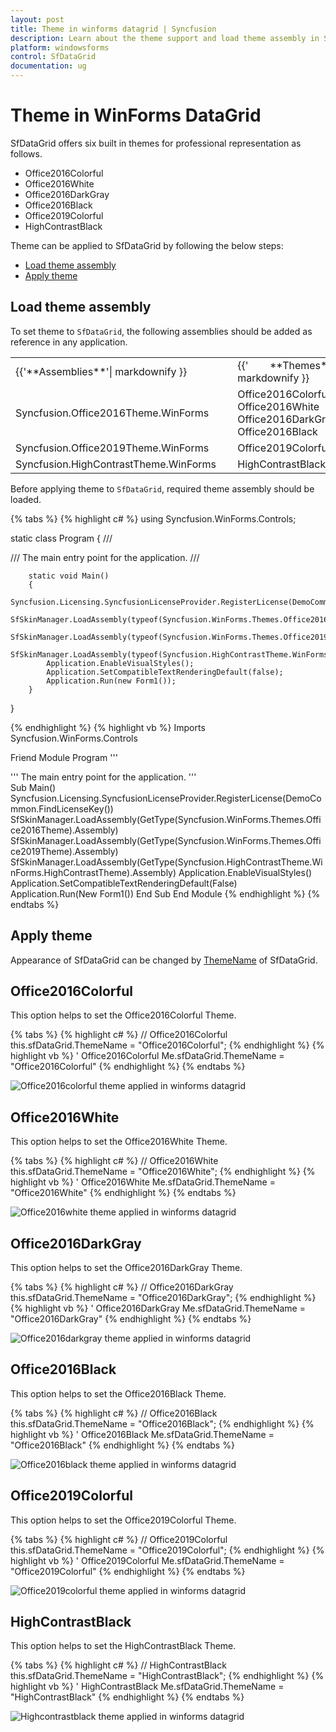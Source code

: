 ```yaml
---
layout: post
title: Theme in winforms datagrid | Syncfusion
description: Learn about the theme support and load theme assembly in Syncfusion® WinForms SfDataGrid control and more details.
platform: windowsforms
control: SfDataGrid
documentation: ug
---
```

# Theme in WinForms DataGrid
SfDataGrid offers six built in themes for professional representation as follows.

* Office2016Colorful
* Office2016White
* Office2016DarkGray
* Office2016Black
* Office2019Colorful
* HighContrastBlack

Theme can be applied to SfDataGrid by following the below steps:

* [Load theme assembly](#load-theme-assembly)
* [Apply theme](#apply-theme)

## Load theme assembly

To set theme to `SfDataGrid`, the following assemblies should be added as reference in any application.

<table>
<tr>
<td>
{{'**Assemblies**'| markdownify }}
</td>
<td>
{{'        **Themes**'| markdownify }}
</td>
</tr>
<tr>
<td>
Syncfusion.Office2016Theme.WinForms       
</td>
<td>
Office2016Colorful<br>
Office2016White<br>
Office2016DarkGray<br>
Office2016Black
</td>
</tr>
<tr>
<td>
Syncfusion.Office2019Theme.WinForms
</td>
<td>
Office2019Colorful
</td>
</tr>
<tr>
<td>
Syncfusion.HighContrastTheme.WinForms
</td>
<td>
HighContrastBlack
</td>
</tr>
</table>

Before applying theme to `SfDataGrid`, required theme assembly should be loaded.

{% tabs %}
{% highlight c# %}
using Syncfusion.WinForms.Controls;

static class Program
{
        /// <summary>
        /// The main entry point for the application.
        /// </summary>
        
        static void Main()
        {
            Syncfusion.Licensing.SyncfusionLicenseProvider.RegisterLicense(DemoCommon.FindLicenseKey());
            SfSkinManager.LoadAssembly(typeof(Syncfusion.WinForms.Themes.Office2016Theme).Assembly);
            SfSkinManager.LoadAssembly(typeof(Syncfusion.WinForms.Themes.Office2019Theme).Assembly);
            SfSkinManager.LoadAssembly(typeof(Syncfusion.HighContrastTheme.WinForms.HighContrastTheme).Assembly);
            Application.EnableVisualStyles();
            Application.SetCompatibleTextRenderingDefault(false);
            Application.Run(new Form1());
        }
}

{% endhighlight %}
{% highlight vb %}
Imports Syncfusion.WinForms.Controls

Friend Module Program
        ''' <summary>
        ''' The main entry point for the application.
        ''' </summary>
        Sub Main()
            Syncfusion.Licensing.SyncfusionLicenseProvider.RegisterLicense(DemoCommon.FindLicenseKey())
            SfSkinManager.LoadAssembly(GetType(Syncfusion.WinForms.Themes.Office2016Theme).Assembly)
            SfSkinManager.LoadAssembly(GetType(Syncfusion.WinForms.Themes.Office2019Theme).Assembly)
            SfSkinManager.LoadAssembly(GetType(Syncfusion.HighContrastTheme.WinForms.HighContrastTheme).Assembly)
            Application.EnableVisualStyles()
            Application.SetCompatibleTextRenderingDefault(False)
            Application.Run(New Form1())
        End Sub
End Module
{% endhighlight %}
{% endtabs %}

## Apply theme
Appearance of SfDataGrid can be changed by [ThemeName](https://help.syncfusion.com/cr/windowsforms/Syncfusion.WinForms.DataGrid.SfDataGrid.html) of SfDataGrid.

## Office2016Colorful
This option helps to set the Office2016Colorful Theme.

{% tabs %}
{% highlight c# %}
// Office2016Colorful
 this.sfDataGrid.ThemeName = "Office2016Colorful";
{% endhighlight %}
{% highlight vb %}
' Office2016Colorful
 Me.sfDataGrid.ThemeName = "Office2016Colorful"
{% endhighlight %}
{% endtabs %}

![Office2016colorful theme applied in winforms datagrid](Themes_images/Themes_img1.png)

## Office2016White
This option helps to set the Office2016White Theme.

{% tabs %}
{% highlight c# %}
// Office2016White
 this.sfDataGrid.ThemeName = "Office2016White";
{% endhighlight %}
{% highlight vb %}
' Office2016White
 Me.sfDataGrid.ThemeName = "Office2016White"
{% endhighlight %}
{% endtabs %}

![Office2016white theme applied in winforms datagrid](Themes_images/Themes_img2.png)

## Office2016DarkGray
This option helps to set the Office2016DarkGray Theme.

{% tabs %}
{% highlight c# %}
// Office2016DarkGray
 this.sfDataGrid.ThemeName = "Office2016DarkGray";
{% endhighlight %}
{% highlight vb %}
' Office2016DarkGray
 Me.sfDataGrid.ThemeName = "Office2016DarkGray"
{% endhighlight %}
{% endtabs %}

![Office2016darkgray theme applied in winforms datagrid](Themes_images/Themes_img3.png)

## Office2016Black
This option helps to set the Office2016Black Theme.

{% tabs %}
{% highlight c# %}
// Office2016Black
 this.sfDataGrid.ThemeName = "Office2016Black";
{% endhighlight %}
{% highlight vb %}
' Office2016Black
 Me.sfDataGrid.ThemeName = "Office2016Black"
{% endhighlight %}
{% endtabs %}

![Office2016black theme applied in winforms datagrid](Themes_images/Themes_img4.png)

## Office2019Colorful
This option helps to set the Office2019Colorful Theme.

{% tabs %}
{% highlight c# %}
// Office2019Colorful
 this.sfDataGrid.ThemeName = "Office2019Colorful";
{% endhighlight %}
{% highlight vb %}
' Office2019Colorful
 Me.sfDataGrid.ThemeName = "Office2019Colorful"
{% endhighlight %}
{% endtabs %}

![Office2019colorful theme applied in winforms datagrid](Themes_images/Themes_img5.png)

## HighContrastBlack
This option helps to set the HighContrastBlack Theme.

{% tabs %}
{% highlight c# %}
// HighContrastBlack
 this.sfDataGrid.ThemeName = "HighContrastBlack";
{% endhighlight %}
{% highlight vb %}
' HighContrastBlack
 Me.sfDataGrid.ThemeName = "HighContrastBlack"
{% endhighlight %}
{% endtabs %}

![Highcontrastblack theme applied in winforms datagrid](Themes_images/Themes_img6.png)
